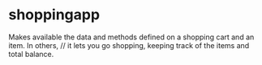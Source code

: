 # shoppingapp
 Makes available the data and methods defined on a shopping cart and an item. In others, //      it lets you go shopping, keeping track of the items and total balance.
